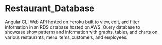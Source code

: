 # Restaurant_Database
Angular CLI Web API hosted on Heroku built to view, edit, and filter information in an RDS database hosted on AWS. Query database to showcase show patterns and information with graphs, tables, and charts on various restaurants, menu items, customers, and employees.
